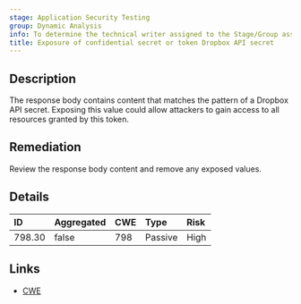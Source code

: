 ```yaml
---
stage: Application Security Testing
group: Dynamic Analysis
info: To determine the technical writer assigned to the Stage/Group associated with this page, see https://handbook.gitlab.com/handbook/product/ux/technical-writing/#assignments
title: Exposure of confidential secret or token Dropbox API secret
---
```


## Description

The response body contains content that matches the pattern of a Dropbox API secret.
Exposing this value could allow attackers to gain access to all resources granted by this token.

## Remediation

Review the response body content and remove any exposed values.

## Details

| ID | Aggregated | CWE | Type | Risk |
|:---|:-----------|:----|:-----|:-----|
| 798.30 | false | 798 | Passive | High |

## Links

- [CWE](https://cwe.mitre.org/data/definitions/798.html)
